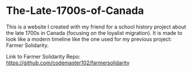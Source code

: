 # The-Late-1700s-of-Canada
This is a website I created with my friend for a school history project about the late 1700s in Canada (focusing on the loyalist migration). It is made to look like a modern timeline like the one used for my previous project: Farmer Solidarity.

Link to Farmer Solidarity Repo: https://github.com/codemaster102/farmersolidarity
